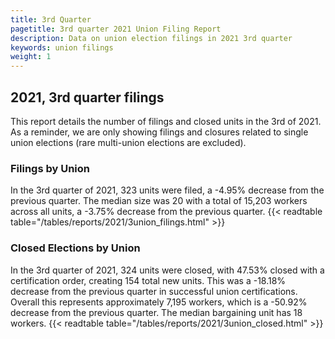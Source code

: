 ```yaml
---
title: 3rd Quarter 
pagetitle: 3rd quarter 2021 Union Filing Report
description: Data on union election filings in 2021 3rd quarter 
keywords: union filings
weight: 1
---
```


## 2021, 3rd quarter filings

This report details the number of filings and closed units in the 3rd of 2021. As a reminder, we are only showing filings and closures related to single union elections (rare multi-union elections are excluded).

### Filings by Union
In the 3rd quarter of 2021, 323 units were filed, a -4.95% decrease from the previous quarter. The median size was 20 with a total of 15,203 workers across all units, a -3.75% decrease from the previous quarter.
{{< readtable table="/tables/reports/2021/3union_filings.html" >}}

### Closed Elections by Union
In the 3rd quarter of 2021, 324 units were closed, with 47.53% closed with a certification order, creating 154 total new units. This was a -18.18% decrease from the previous quarter in successful union certifications. Overall this represents approximately 7,195 workers, which is a -50.92% decrease from the previous quarter. The median bargaining unit has 18 workers.
{{< readtable table="/tables/reports/2021/3union_closed.html" >}}
